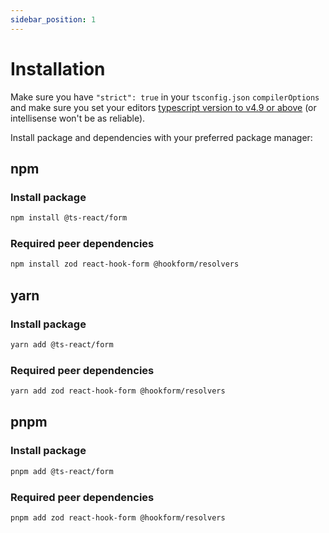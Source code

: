 ```yaml
---
sidebar_position: 1
---
```


# Installation

Make sure you have <code>"strict": true</code> in your `tsconfig.json` `compilerOptions` and make sure you set your editors [typescript version to v4.9 or above](https://github.com/iway1/react-ts-form#typescript-versions) (or intellisense won't be as reliable).

Install package and dependencies with your preferred package manager:

## npm

### Install package

```bash
npm install @ts-react/form
```

### Required peer dependencies

```bash
npm install zod react-hook-form @hookform/resolvers
```

## yarn

### Install package

```bash
yarn add @ts-react/form
```

### Required peer dependencies

```bash
yarn add zod react-hook-form @hookform/resolvers
```

## pnpm

### Install package

```bash
pnpm add @ts-react/form
```

### Required peer dependencies

```bash
pnpm add zod react-hook-form @hookform/resolvers
```
